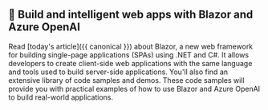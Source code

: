 ## 🚌 Build and intelligent web apps with Blazor and Azure OpenAI

Read [today's article]({{ canonical }}) about Blazor, a new web framework for building single-page applications (SPAs) using .NET and C#. It allows developers to create client-side web applications with the same language and tools used to build server-side applications. You'll also find an extensive library of code samples and demos. These code samples will provide you with practical examples of how to use Blazor and Azure OpenAI to build real-world applications.
